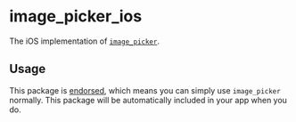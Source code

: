 # image\_picker\_ios

The iOS implementation of [`image_picker`][1].

## Usage

This package is [endorsed][2], which means you can simply use `image_picker`
normally. This package will be automatically included in your app when you do.

[1]: https://pub.dev/packages/image_picker
[2]: https://flutter.dev/docs/development/packages-and-plugins/developing-packages#endorsed-federated-plugin
